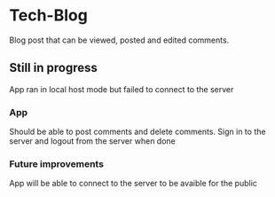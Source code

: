# Tech-Blog

Blog post that can be viewed, posted and edited comments.

## Still in progress

App ran in local host mode but failed to connect to the server

### App

Should be able to post comments and delete comments. Sign in to the server and logout from the server when done

### Future improvements

App will be able to connect to the server to be avaible for the public
